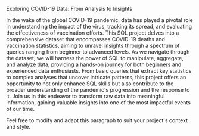 Exploring COVID-19 Data: From Analysis to Insights

In the wake of the global COVID-19 pandemic, data has played a pivotal role 
in understanding the impact of the virus, tracking its spread, and evaluating the effectiveness 
of vaccination efforts. This SQL project delves into a comprehensive dataset that encompasses COVID-19 
deaths and vaccination statistics, aiming to unravel insights through a spectrum of queries ranging from 
beginner to advanced levels. As we navigate through the dataset, we will harness the power of SQL to manipulate, 
aggregate, and analyze data, providing a hands-on journey for both beginners and experienced data enthusiasts. 
From basic queries that extract key statistics to complex analyses that uncover intricate patterns, 
this project offers an opportunity to not only enhance SQL skills but also contribute to the broader understanding of 
the pandemic's progression and the response to it. Join us in this endeavor to transform raw data into meaningful information, 
gaining valuable insights into one of the most impactful events of our time.

Feel free to modify and adapt this paragraph to suit your project's context and style.











